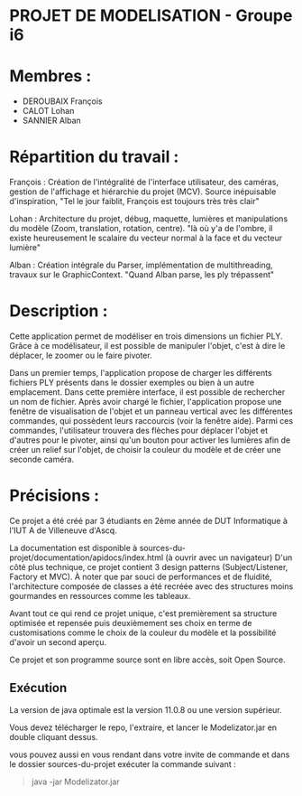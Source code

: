 # PROJET DE MODELISATION - Groupe i6

# Membres :

- DEROUBAIX François
- CALOT Lohan
- SANNIER Alban

# Répartition du travail :

François : Création de l'intégralité de l'interface utilisateur, des caméras, gestion de l'affichage et hiérarchie du projet (MCV). Source inépuisable d'inspiration, "Tel le jour faiblit, François est toujours très très clair"

Lohan : Architecture du projet, débug, maquette, lumières et manipulations du modèle (Zoom, translation, rotation, centre). "là où y'a de l'ombre, il existe heureusement le scalaire du vecteur normal à la face et du vecteur lumière"

Alban : Création intégrale du Parser, implémentation de multithreading, travaux sur le GraphicContext. "Quand Alban parse, les ply trépassent"

# Description :

Cette application permet de modéliser en trois dimensions un fichier PLY.
Grâce à ce modélisateur, il est possible de manipuler l'objet, c'est à dire le déplacer, le zoomer ou le faire pivoter.

Dans un premier temps, l'application propose de charger les différents fichiers PLY présents dans le dossier exemples ou bien à un autre emplacement. Dans cette première interface, il est possible de rechercher un nom de fichier.
Après avoir chargé le fichier, l'application propose une fenêtre de visualisation de l'objet et un panneau vertical avec les différentes commandes, qui possèdent leurs raccourcis (voir la fenêtre aide).
Parmi ces commandes, l'utilisateur trouvera des flèches pour déplacer l'objet et d'autres pour le pivoter, ainsi qu'un bouton pour activer les lumières afin de créer un relief sur l'objet, de choisir la couleur du modèle et de créer une seconde caméra.

# Précisions :

Ce projet a été créé par 3 étudiants en 2ème année de DUT Informatique à l'IUT A de Villeneuve d'Ascq.

La documentation est disponible à sources-du-projet/documentation/apidocs/index.html (à ouvrir avec un navigateur)
D'un côté plus technique, ce projet contient 3 design patterns (Subject/Listener, Factory et MVC). À noter que par souci de performances et de fluidité, l'architecture composée de classes a été recréée avec des structures moins gourmandes en ressources comme les tableaux.

Avant tout ce qui rend ce projet unique, c'est premièrement sa structure optimisée et repensée puis deuxièmement ses choix en terme de customisations comme le choix de la couleur du modèle et la possibilité d'avoir un second aperçu.

Ce projet et son programme source sont en libre accès, soit Open Source.

## Exécution

La version de java optimale est la version 11.0.8 ou une version supérieur.

Vous devez télécharger le repo, l'extraire, et lancer le Modelizator.jar en double cliquant dessus.

vous pouvez aussi en vous rendant dans votre invite de commande et dans le dossier sources-du-projet exécuter la commande suivant :

> java -jar Modelizator.jar